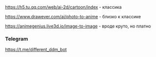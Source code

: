 https://h5.tu.qq.com/web/ai-2d/cartoon/index - классика

https://www.drawever.com/ai/photo-to-anime - близко к классике

https://animegenius.live3d.io/image-to-image - вроде круто, но платно

### Telegram
https://t.me/different_ddm_bot
